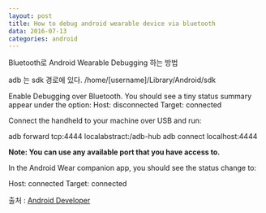 ```yaml
---
layout: post
title: How to debug android wearable device via bluetooth
data: 2016-07-13
categories: android
---
```

Bluetooth로 Android Wearable Debugging 하는 방법

adb 는 sdk 경로에 있다.
/home/[username]/Library/Android/sdk

Enable Debugging over Bluetooth. You should see a tiny status summary appear under the option:
Host: disconnected
Target: connected

Connect the handheld to your machine over USB and run:

adb forward tcp:4444 localabstract:/adb-hub
adb connect localhost:4444

**Note: You can use any available port that you have access to.**

In the Android Wear companion app, you should see the status change to:

Host: connected
Target: connected

출처 : [Android Developer](https://developer.android.com/training/wearables/apps/bt-debugging.html)
